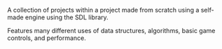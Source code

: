 A collection of projects within a project made from scratch using a self-made engine using the SDL library.

Features many different uses of data structures, algorithms, basic game controls, and performance.

